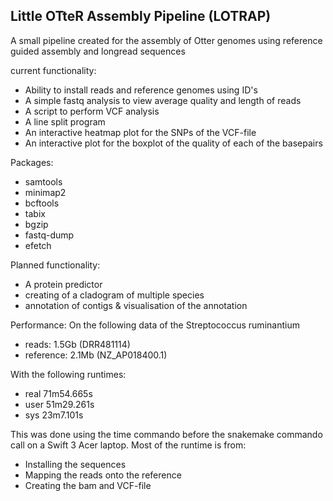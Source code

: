 Little OTteR Assembly Pipeline (LOTRAP)
-------
A small pipeline created for the assembly of Otter genomes using reference guided assembly and longread sequences

current functionality:
* Ability to install reads and reference genomes using ID's
* A simple fastq analysis to view average quality and length of reads
* A script to perform VCF analysis 
* A line split program
* An interactive heatmap plot for the SNPs of the  VCF-file
* An interactive plot for the boxplot of the quality of each of the basepairs

Packages:
* samtools
* minimap2
* bcftools
* tabix
* bgzip
* fastq-dump
* efetch

Planned functionality:
* A protein predictor
* creating of a cladogram of multiple species
* annotation of contigs & visualisation of the annotation

Performance:
On the following data of the Streptococcus ruminantium
* reads:      1.5Gb (DRR481114)
* reference:  2.1Mb (NZ_AP018400.1)


With the following runtimes:
* real    71m54.665s
* user    51m29.261s
* sys     23m7.101s


This was done using the time commando before the snakemake commando call on a Swift 3 Acer laptop.
Most of the runtime is from:
* Installing the sequences
* Mapping the reads onto the reference
* Creating the bam and VCF-file
